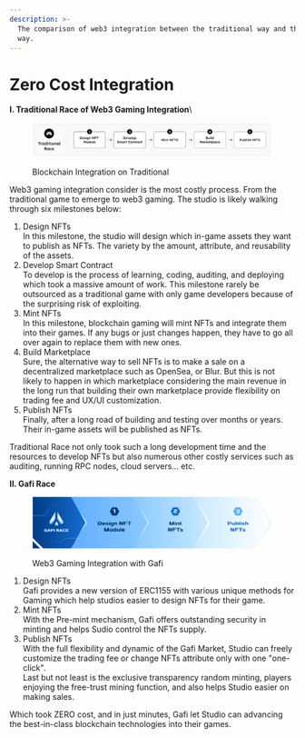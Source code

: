```yaml
---
description: >-
  The comparison of web3 integration between the traditional way and the Gafi
  way.
---
```


# Zero Cost Integration

**I. Traditional Race of Web3 Gaming Integration**\


<figure><img src="../../.gitbook/assets/Screen Shot 2023-05-29 at 18.18.52.png" alt=""><figcaption><p>Blockchain Integration on Traditional</p></figcaption></figure>

Web3 gaming integration consider is the most costly process. From the traditional game to emerge to web3 gaming. The studio is likely walking through six milestones below:

1. Design NFTs\
   In this milestone, the studio will design which in-game assets they want to publish as NFTs. The variety by the amount, attribute, and reusability of the assets.
2. Develop Smart Contract\
   To develop is the process of learning, coding, auditing, and deploying which took a massive amount of work. This milestone rarely be outsourced as a traditional game with only game developers because of the surprising risk of exploiting.
3. Mint NFTs\
   In this milestone, blockchain gaming will mint NFTs and integrate them into their games. If any bugs or just changes happen, they have to go all over again to replace them with new ones.
4. Build Marketplace\
   Sure, the alternative way to sell NFTs is to make a sale on a decentralized marketplace such as OpenSea, or Blur. But this is not likely to happen in which marketplace considering the main revenue in the long run that building their own marketplace provide flexibility on trading fee and UX/UI customization.
5. Publish NFTs\
   Finally, after a long road of building and testing over months or years. Their in-game assets will be published as NFTs.

Traditional Race not only took such a long development time and the resources to develop NFTs but also numerous other costly services such as auditing, running RPC nodes, cloud servers... etc.

**II. Gafi Race**

<figure><img src="../../.gitbook/assets/Screen Shot 2023-05-29 at 18.45.38.png" alt=""><figcaption><p>Web3 Gaming Integration with Gafi</p></figcaption></figure>

1. Design NFTs\
   Gafi provides a new version of ERC1155 with various unique methods for Gaming which help studios easier to design NFTs for their game.
2. Mint NFTs\
   With the Pre-mint mechanism, Gafi offers outstanding security in minting and helps Sudio control the NFTs supply.
3. Publish NFTs\
   With the full flexibility and dynamic of the Gafi Market, Studio can freely customize the trading fee or change NFTs attribute only with one "one-click".\
   Last but not least is the exclusive transparency random minting, players enjoying the free-trust mining function, and also helps Studio easier on making sales.

Which took ZERO cost, and in just minutes, Gafi let Studio can advancing the best-in-class blockchain technologies into their games.
